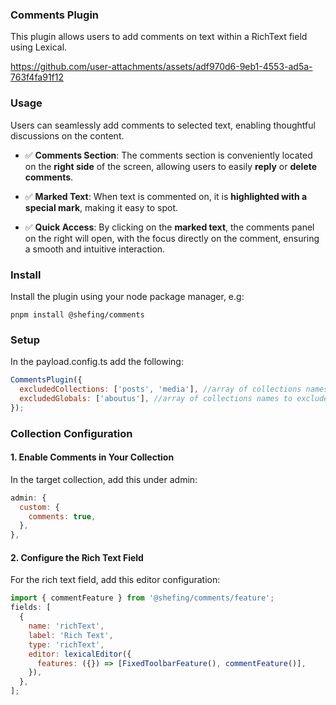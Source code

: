 ### Comments Plugin

This plugin allows users to add comments on text within a RichText field using Lexical.

https://github.com/user-attachments/assets/adf970d6-9eb1-4553-ad5a-763f4fa91f12

### Usage

Users can seamlessly add comments to selected text, enabling thoughtful discussions on the content.

- ✅ **Comments Section**: The comments section is conveniently located on the **right side** of the screen, allowing users to easily **reply** or **delete comments**.

- ✅ **Marked Text**: When text is commented on, it is **highlighted with a special mark**, making it easy to spot.

- ✅ **Quick Access**: By clicking on the **marked text**, the comments panel on the right will open, with the focus directly on the comment, ensuring a smooth and intuitive interaction.




### Install

Install the plugin using your node package manager, e.g:

`pnpm install @shefing/comments`

### Setup

In the payload.config.ts add the following:

```javascript
CommentsPlugin({
  excludedCollections: ['posts', 'media'], //array of collections names to exclude
  excludedGlobals: ['aboutus'], //array of collections names to exclude
});
```

### Collection Configuration

#### 1. Enable Comments in Your Collection

In the target collection, add this under admin:

```javascript
admin: {
  custom: {
    comments: true,
  },
},
```

#### 2. Configure the Rich Text Field

For the rich text field, add this editor configuration:

```javascript
import { commentFeature } from '@shefing/comments/feature';
fields: [
  {
    name: 'richText',
    label: 'Rich Text',
    type: 'richText',
    editor: lexicalEditor({
      features: ({}) => [FixedToolbarFeature(), commentFeature()],
    }),
  },
];
```
